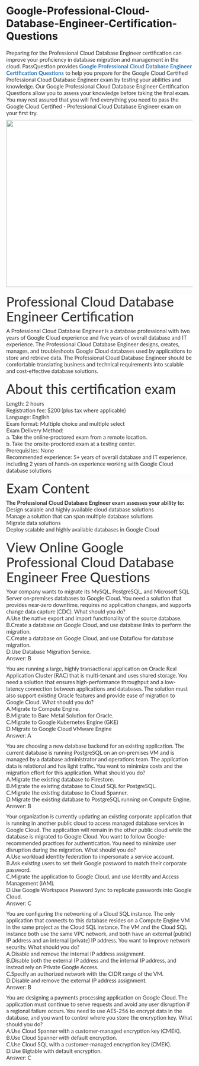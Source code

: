 # Google-Professional-Cloud-Database-Engineer-Certification-Questions
<p>
	<span style="font-size:12px;font-weight:normal;">
	<p style="box-sizing:border-box;margin-top:0px;margin-bottom:10px;color:#333333;font-family:Lato;font-size:15px;white-space:normal;background-color:#FFFFFF;">
		Preparing for the Professional Cloud Database Engineer certification can improve your proficiency in database migration and management in the cloud. PassQuestion provides&nbsp;<span style="box-sizing:border-box;font-weight:700;"><a href="https://www.passquestion.com/professional-cloud-database-engineer.html" style="box-sizing:border-box;background-color:transparent;color:#337AB7;text-decoration-line:none;">Google Professional Cloud Database Engineer Certification Questions</a></span>&nbsp;to help you prepare for the Google Cloud Certified Professional Cloud Database Engineer exam by testing your abilities and knowledge. Our Google Professional Cloud Database Engineer Certification Questions allow you to assess your knowledge before taking the final exam. You may rest assured that you will find everything you need to pass the Google Cloud Certified - Professional Cloud Database Engineer exam on your first try.
	</p>
	<p style="box-sizing:border-box;margin-top:0px;margin-bottom:10px;color:#333333;font-family:Lato;font-size:15px;white-space:normal;background-color:#FFFFFF;">
		<img alt="" src="https://www.passquestion.com/uploads/pqcom/images/20220825/e84f9f22f314199dc015ddbf3d75a8e9.png" style="box-sizing:border-box;vertical-align:middle;max-width:100%;height:450px;width:600px;" />
	</p>
	<h1 style="box-sizing:border-box;margin:20px 0px 10px;font-size:36px;font-family:Lato;font-weight:500;line-height:1.1;color:#333333;white-space:normal;background-color:#FFFFFF;">
		Professional Cloud Database Engineer Certification
	</h1>
	<p style="box-sizing:border-box;margin-top:0px;margin-bottom:10px;color:#333333;font-family:Lato;font-size:15px;white-space:normal;background-color:#FFFFFF;">
		A Professional Cloud Database Engineer is a database professional with two years of Google Cloud experience and five years of overall database and IT experience. The Professional Cloud Database Engineer designs, creates, manages, and troubleshoots Google Cloud databases used by applications to store and retrieve data. The Professional Cloud Database Engineer should be comfortable translating business and technical requirements into scalable and cost-effective database solutions.&nbsp;
	</p>
	<h1 style="box-sizing:border-box;margin:20px 0px 10px;font-size:36px;font-family:Lato;font-weight:500;line-height:1.1;color:#333333;white-space:normal;background-color:#FFFFFF;">
		About this certification exam
	</h1>
	<p style="box-sizing:border-box;margin-top:0px;margin-bottom:10px;color:#333333;font-family:Lato;font-size:15px;white-space:normal;background-color:#FFFFFF;">
		Length: 2 hours<br style="box-sizing:border-box;" />
Registration fee: $200 (plus tax where applicable)<br style="box-sizing:border-box;" />
Language: English&nbsp;<br style="box-sizing:border-box;" />
Exam format: Multiple choice and multiple select&nbsp;<br style="box-sizing:border-box;" />
Exam Delivery Method:<br style="box-sizing:border-box;" />
a. Take the online-proctored exam from a remote location.&nbsp;<br style="box-sizing:border-box;" />
b. Take the onsite-proctored exam at a testing center. &nbsp;<br style="box-sizing:border-box;" />
Prerequisites: None<br style="box-sizing:border-box;" />
Recommended experience: 5+ years of overall database and IT experience, including 2 years of hands-on experience working with Google Cloud database solutions&nbsp;
	</p>
	<h1 style="box-sizing:border-box;margin:20px 0px 10px;font-size:36px;font-family:Lato;font-weight:500;line-height:1.1;color:#333333;white-space:normal;background-color:#FFFFFF;">
		Exam Content
	</h1>
	<p style="box-sizing:border-box;margin-top:0px;margin-bottom:10px;color:#333333;font-family:Lato;font-size:15px;white-space:normal;background-color:#FFFFFF;">
		<span style="box-sizing:border-box;font-weight:700;">The Professional Cloud Database Engineer exam assesses your ability to:</span><br style="box-sizing:border-box;" />
Design scalable and highly available cloud database solutions<br style="box-sizing:border-box;" />
Manage a solution that can span multiple database solutions<br style="box-sizing:border-box;" />
Migrate data solutions<br style="box-sizing:border-box;" />
Deploy scalable and highly available databases in Google Cloud
	</p>
	<h1 style="box-sizing:border-box;margin:20px 0px 10px;font-size:36px;font-family:Lato;font-weight:500;line-height:1.1;color:#333333;white-space:normal;background-color:#FFFFFF;">
		View Online Google Professional Cloud Database Engineer Free Questions
	</h1>
	<p style="box-sizing:border-box;margin-top:0px;margin-bottom:10px;color:#333333;font-family:Lato;font-size:15px;white-space:normal;background-color:#FFFFFF;">
		Your company wants to migrate its MySQL, PostgreSQL, and Microsoft SQL Server on-premises databases to Google Cloud. You need a solution that provides near-zero downtime, requires no application changes, and supports change data capture (CDC). What should you do?<br style="box-sizing:border-box;" />
A.Use the native export and import functionality of the source database.<br style="box-sizing:border-box;" />
B.Create a database on Google Cloud, and use database links to perform the migration.<br style="box-sizing:border-box;" />
C.Create a database on Google Cloud, and use Dataflow for database migration.<br style="box-sizing:border-box;" />
D.Use Database Migration Service.<br style="box-sizing:border-box;" />
Answer: B
	</p>
	<p style="box-sizing:border-box;margin-top:0px;margin-bottom:10px;color:#333333;font-family:Lato;font-size:15px;white-space:normal;background-color:#FFFFFF;">
		You are running a large, highly transactional application on Oracle Real Application Cluster (RAC) that is multi-tenant and uses shared storage. You need a solution that ensures high-performance throughput and a low-latency connection between applications and databases. The solution must also support existing Oracle features and provide ease of migration to Google Cloud. What should you do?<br style="box-sizing:border-box;" />
A.Migrate to Compute Engine.<br style="box-sizing:border-box;" />
B.Migrate to Bare Metal Solution for Oracle.<br style="box-sizing:border-box;" />
C.Migrate to Google Kubernetes Engine (GKE)<br style="box-sizing:border-box;" />
D.Migrate to Google Cloud VMware Engine<br style="box-sizing:border-box;" />
Answer: A
	</p>
	<p style="box-sizing:border-box;margin-top:0px;margin-bottom:10px;color:#333333;font-family:Lato;font-size:15px;white-space:normal;background-color:#FFFFFF;">
		You are choosing a new database backend for an existing application. The current database is running PostgreSQL on an on-premises VM and is managed by a database administrator and operations team. The application data is relational and has light traffic. You want to minimize costs and the migration effort for this application. What should you do?<br style="box-sizing:border-box;" />
A.Migrate the existing database to Firestore.<br style="box-sizing:border-box;" />
B.Migrate the existing database to Cloud SQL for PostgreSQL.<br style="box-sizing:border-box;" />
C.Migrate the existing database to Cloud Spanner.<br style="box-sizing:border-box;" />
D.Migrate the existing database to PostgreSQL running on Compute Engine.<br style="box-sizing:border-box;" />
Answer: B
	</p>
	<p style="box-sizing:border-box;margin-top:0px;margin-bottom:10px;color:#333333;font-family:Lato;font-size:15px;white-space:normal;background-color:#FFFFFF;">
		Your organization is currently updating an existing corporate application that is running in another public cloud to access managed database services in Google Cloud. The application will remain in the other public cloud while the database is migrated to Google Cloud. You want to follow Google-recommended practices for authentication. You need to minimize user disruption during the migration. What should you do?<br style="box-sizing:border-box;" />
A.Use workload identity federation to impersonate a service account.<br style="box-sizing:border-box;" />
B.Ask existing users to set their Google password to match their corporate password.<br style="box-sizing:border-box;" />
C.Migrate the application to Google Cloud, and use Identity and Access Management (IAM).<br style="box-sizing:border-box;" />
D.Use Google Workspace Password Sync to replicate passwords into Google Cloud.<br style="box-sizing:border-box;" />
Answer: C
	</p>
	<p style="box-sizing:border-box;margin-top:0px;margin-bottom:10px;color:#333333;font-family:Lato;font-size:15px;white-space:normal;background-color:#FFFFFF;">
		You are configuring the networking of a Cloud SQL instance. The only application that connects to this database resides on a Compute Engine VM in the same project as the Cloud SQL instance. The VM and the Cloud SQL instance both use the same VPC network, and both have an external (public) IP address and an internal (private) IP address. You want to improve network security. What should you do?<br style="box-sizing:border-box;" />
A.Disable and remove the internal IP address assignment.<br style="box-sizing:border-box;" />
B.Disable both the external IP address and the internal IP address, and instead rely on Private Google Access.<br style="box-sizing:border-box;" />
C.Specify an authorized network with the CIDR range of the VM.<br style="box-sizing:border-box;" />
D.Disable and remove the external IP address assignment.<br style="box-sizing:border-box;" />
Answer: B
	</p>
	<p style="box-sizing:border-box;margin-top:0px;margin-bottom:10px;color:#333333;font-family:Lato;font-size:15px;white-space:normal;background-color:#FFFFFF;">
		You are designing a payments processing application on Google Cloud. The application must continue to serve requests and avoid any user disruption if a regional failure occurs. You need to use AES-256 to encrypt data in the database, and you want to control where you store the encryption key. What should you do?<br style="box-sizing:border-box;" />
A.Use Cloud Spanner with a customer-managed encryption key (CMEK).<br style="box-sizing:border-box;" />
B.Use Cloud Spanner with default encryption.<br style="box-sizing:border-box;" />
C.Use Cloud SQL with a customer-managed encryption key (CMEK).<br style="box-sizing:border-box;" />
D.Use Bigtable with default encryption.<br style="box-sizing:border-box;" />
Answer: C
	</p>
</span>
</p>
<p>
	<br />
</p>
